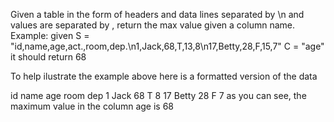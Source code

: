 Given a table in the form of headers and data lines separated by \n and values are separated by , return the max value given a column name. Example: given S = "id,name,age,act.,room,dep.\n1,Jack,68,T,13,8\n17,Betty,28,F,15,7" C = "age" it should return 68

To help ilustrate the example above here is a formatted version of the data

id name age room dep 1 Jack 68 T 8 17 Betty 28 F 7 as you can see, the maximum value in the column age is 68
